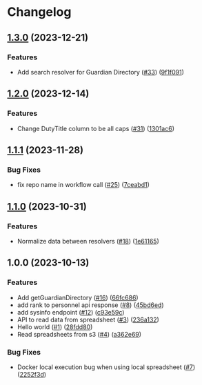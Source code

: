 # Changelog

## [1.3.0](https://github.com/USSF-ORBIT/ussf-personnel-api/compare/1.2.0...1.3.0) (2023-12-21)


### Features

* Add search resolver for Guardian Directory ([#33](https://github.com/USSF-ORBIT/ussf-personnel-api/issues/33)) ([9f1f091](https://github.com/USSF-ORBIT/ussf-personnel-api/commit/9f1f091722705a3ffea7a1c86f475c713c36dc4f))

## [1.2.0](https://github.com/USSF-ORBIT/ussf-personnel-api/compare/1.1.1...1.2.0) (2023-12-14)


### Features

* Change DutyTitle column to be all caps ([#31](https://github.com/USSF-ORBIT/ussf-personnel-api/pull/31)) ([1301ac6](https://github.com/USSF-ORBIT/ussf-personnel-api/commit/1301ac643dd05f1176b3fc7a3d2dc1d5eb4b9d08))

## [1.1.1](https://github.com/USSF-ORBIT/ussf-personnel-api/compare/1.1.0...1.1.1) (2023-11-28)


### Bug Fixes

* fix repo name in workflow call ([#25](https://github.com/USSF-ORBIT/ussf-personnel-api/issues/25)) ([7ceabd1](https://github.com/USSF-ORBIT/ussf-personnel-api/commit/7ceabd11aacc78e503d5530aacea227655cbb47c))

## [1.1.0](https://github.com/USSF-ORBIT/ussf-personnel-api/compare/1.0.0...1.1.0) (2023-10-31)


### Features

* Normalize data between resolvers ([#18](https://github.com/USSF-ORBIT/ussf-personnel-api/issues/18)) ([1e61165](https://github.com/USSF-ORBIT/ussf-personnel-api/commit/1e611658d1be795a11061a7244b244866855f331))

## 1.0.0 (2023-10-13)


### Features

* Add getGuardianDirectory ([#16](https://github.com/USSF-ORBIT/ussf-personnel-api/issues/16)) ([66fc686](https://github.com/USSF-ORBIT/ussf-personnel-api/commit/66fc6867fa03d1a968fc7ff6c2b52303c7f64fc1))
* add rank to personnel api response ([#8](https://github.com/USSF-ORBIT/ussf-personnel-api/issues/8)) ([45bd6ed](https://github.com/USSF-ORBIT/ussf-personnel-api/commit/45bd6ed0aaa95d093ceda01b57ca59f6ddb52f02))
* add sysinfo endpoint ([#12](https://github.com/USSF-ORBIT/ussf-personnel-api/issues/12)) ([c93e59c](https://github.com/USSF-ORBIT/ussf-personnel-api/commit/c93e59c048aeab1ac21fbb06c49a5a8faf74e2ed))
* API to read data from spreadsheet ([#3](https://github.com/USSF-ORBIT/ussf-personnel-api/issues/3)) ([236a132](https://github.com/USSF-ORBIT/ussf-personnel-api/commit/236a13222d78e123aea02936e6a782ef6d683246))
* Hello world ([#1](https://github.com/USSF-ORBIT/ussf-personnel-api/issues/1)) ([28fdd80](https://github.com/USSF-ORBIT/ussf-personnel-api/commit/28fdd802c72e62c88293c6b0fc422c988e0e9544))
* Read spreadsheets from s3 ([#4](https://github.com/USSF-ORBIT/ussf-personnel-api/issues/4)) ([a362e69](https://github.com/USSF-ORBIT/ussf-personnel-api/commit/a362e690e953420fb7cff518aa443ecafa297fe8))


### Bug Fixes

* Docker local execution bug when using local spreadsheet ([#7](https://github.com/USSF-ORBIT/ussf-personnel-api/issues/7)) ([2252f3d](https://github.com/USSF-ORBIT/ussf-personnel-api/commit/2252f3d41a6b2b826500d801a8eb73ec9f2a5114))
